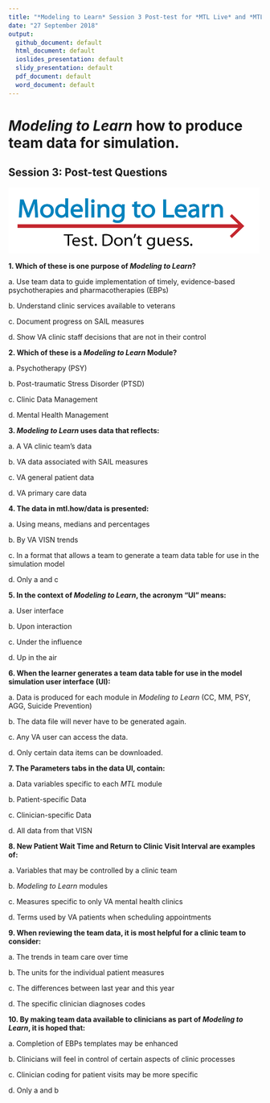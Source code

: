 ```yaml
---
title: "*Modeling to Learn* Session 3 Post-test for *MTL Live* and *MTL Video*"
date: "27 September 2018"
output: 
  github_document: default
  html_document: default
  ioslides_presentation: default
  slidy_presentation: default
  pdf_document: default
  word_document: default
---
```


# *Modeling to Learn* how to produce team data for simulation.
<!-- MTL Logo, HTML img tag -->
## Session 3: Post-test Questions	
[<img src = "https://github.com/lzim/teampsd/blob/master/resources/logos/mtl_testdontguess_sm.png?raw=true"
     height = "130" width = "500">](#DontLink)
	
**1. Which of these is one purpose of *Modeling to Learn*?**	

a. Use team data to guide implementation of timely, evidence-based psychotherapies and pharmacotherapies (EBPs)	

b. Understand clinic services available to veterans	

c. Document progress on SAIL measures	

d. Show VA clinic staff decisions that are not in their control	
		
**2. Which of these is a *Modeling to Learn* Module?**	

a. Psychotherapy (PSY)	

b. Post-traumatic Stress Disorder (PTSD)	

c. Clinic Data Management	

d. Mental Health Management	
		
**3. *Modeling to Learn* uses data that reflects:**	

a. A VA clinic team’s data	

b. VA data associated with SAIL measures	

c. VA general patient data	

d. VA primary care data	
		
**4. The data in mtl.how/data is presented:**	

a. Using means, medians and percentages	

b. By VA VISN trends	

c. In a format that allows a team to generate a team data table for use in the simulation model	

d. Only a and c 	
		
**5. In the context of *Modeling to Learn*, the acronym “UI” means:**	

a. User interface	

b. Upon interaction	

c. Under the influence	

d. Up in the air	
			
**6. When the learner generates a team data table for use in the model simulation user interface (UI):**	

a. Data is produced for each module in *Modeling to Learn* (CC, MM, PSY, AGG, Suicide Prevention)	

b. The data file will never have to be generated again.	

c. Any VA user can access the data.	

d. Only certain data items can be downloaded.		
		
**7. The Parameters tabs in the data UI, contain:**	

a. Data variables specific to each *MTL* module	

b. Patient-specific Data	

c. Clinician-specific Data	

d. All data from that VISN	
		
**8. New Patient Wait Time and Return to Clinic Visit Interval are examples of:**	

a. Variables that may be controlled by a clinic team	

b. *Modeling to Learn* modules	

c. Measures specific to only VA mental health clinics	

d. Terms used by VA patients when scheduling appointments	
				
**9. When reviewing the team data, it is most helpful for a clinic team to consider:**	

a. The trends in team care over time	

b. The units for the individual patient measures	

c. The differences between last year and this year	

d. The specific clinician diagnoses codes	
				
**10. By making team data available to clinicians as part of *Modeling to Learn*, it is hoped that:**	

a. Completion of EBPs templates may be enhanced	

b. Clinicians will feel in control of certain aspects of clinic processes	

c. Clinician coding for patient visits may be more specific	

d. Only a and b
